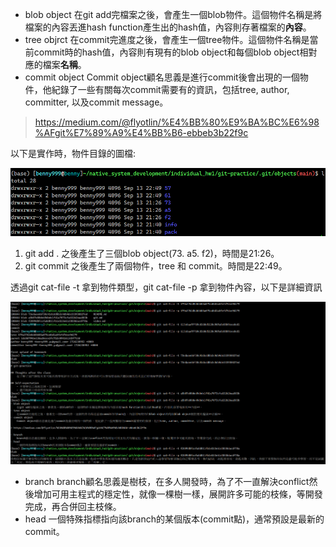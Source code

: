 - blob object
	在git add完檔案之後，會產生一個blob物件。這個物件名稱是將檔案的內容丟進hash function產生出的hash值，內容則存著檔案的**內容**。
- tree objrct
	在commit完進度之後，會產生一個tree物件。這個物件名稱是當前commit時的hash值，內容則有現有的blob object和每個blob object相對應的檔案**名稱**。
- commit object
	Commit object顧名思義是進行commit後會出現的一個物件，他紀錄了一些有關每次commit需要有的資訊，包括tree, author, committer, 以及commit message。

> https://medium.com/@flyotlin/%E4%BB%80%E9%BA%BC%E6%98%AFgit%E7%89%A9%E4%BB%B6-ebbeb3b22f9c


以下是實作時，物件目錄的圖檔:

![image](https://github.com/bscny/git-practice/blob/main/dicractory.png)

1. git add . 之後產生了三個blob object(73. a5. f2)，時間是21:26。
2. git commit 之後產生了兩個物件，tree 和 commit。時間是22:49。

透過git cat-file -t 拿到物件類型，git cat-file -p 拿到物件內容，以下是詳細資訊

![image](https://github.com/bscny/git-practice/blob/main/details_object_files.png)

- branch
	branch顧名思義是樹枝，在多人開發時，為了不一直解決conflict然後增加可用主程式的穩定性，就像一棵樹一樣，展開許多可能的枝條，等開發完成，再合併回主枝條。
- head
	一個特殊指標指向該branch的某個版本(commit點)，通常預設是最新的commit。
